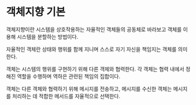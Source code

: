 # 객체지향 기본

객체지향이란 시스템을 상호작용하는 자율적인 객체들의 공동체로 바라보고 객체를 이용해 시스템을 분할하는 방법이다.

자율적인 객체란 상태와 행위를 함께 지니며 스스로 자기 자신을 책임지는 객체를 의미한다.

객체는 시스템의 행위를 구현하기 위해 다른 객체와 협력한다. 각 객체는 협력 내에서 정해진 역할을 수행하며 역하은 관련된 책임의 집합이다.

객체는 다른 객체와 협력하기 위해 메시지를 전송하고, 메시지를 수신한 객체는 메시지를 처리하는 데 적합한 메서드를 자율적으로 선택한다.

